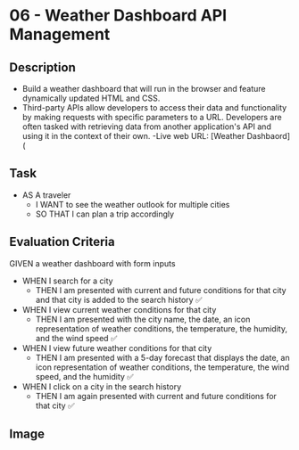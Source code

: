 # 06 - Weather Dashboard API Management

## Description

- Build a weather dashboard that will run in the browser and feature dynamically updated HTML and CSS.
- Third-party APIs allow developers to access their data and functionality by making requests with specific parameters to a URL. Developers are often tasked with retrieving data from another application's API and using it in the context of their own.
-Live web URL: [Weather Dashbaord](

## Task
- AS A traveler
  - I WANT to see the weather outlook for multiple cities
  -  SO THAT I can plan a trip accordingly

## Evaluation Criteria

GIVEN a weather dashboard with form inputs
- WHEN I search for a city
  - THEN I am presented with current and future conditions for that city and that city is added to the search history  ✅
- WHEN I view current weather conditions for that city
  - THEN I am presented with the city name, the date, an icon representation of weather conditions, the temperature, the humidity, and the wind speed ✅
- WHEN I view future weather conditions for that city
  - THEN I am presented with a 5-day forecast that displays the date, an icon representation of weather conditions, the temperature, the wind speed, and the humidity  ✅
- WHEN I click on a city in the search history
  - THEN I am again presented with current and future conditions for that city  ✅

## Image

